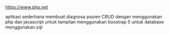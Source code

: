 https://www.php.net

aplikasi sederhana membuat diagnosa pasien CRUD dengan menggunakan php dan javascript
untuk tampilan menggunakan boostrap 5
untuk database menggunakan sql
